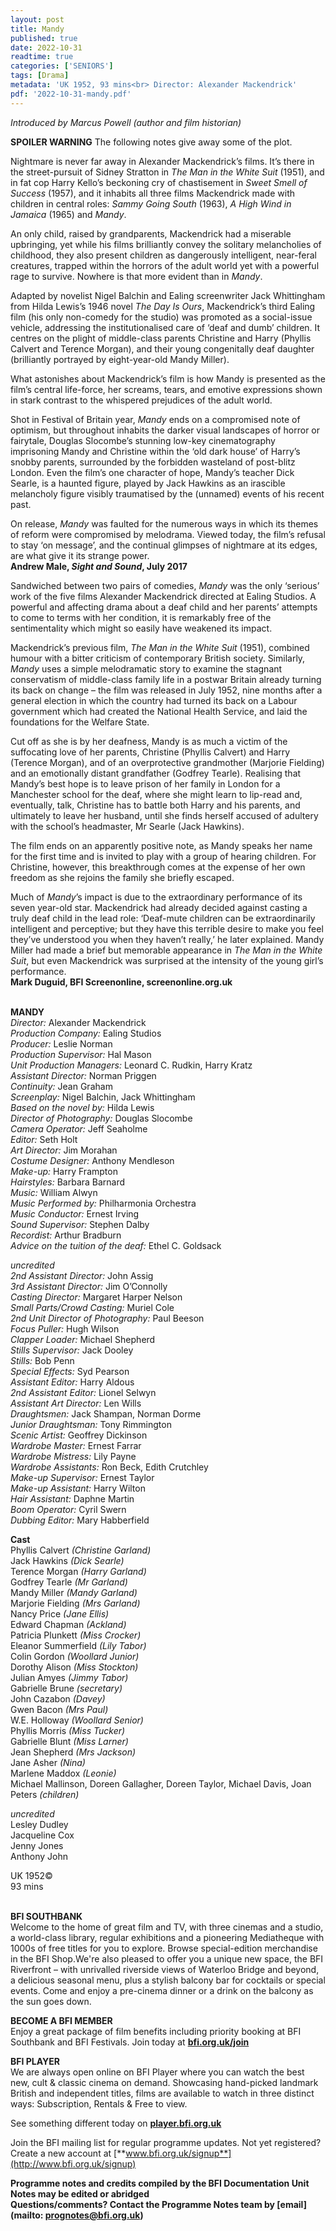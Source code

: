 ```yaml
---
layout: post
title: Mandy
published: true
date: 2022-10-31
readtime: true
categories: ['SENIORS']
tags: [Drama]
metadata: 'UK 1952, 93 mins<br> Director: Alexander Mackendrick'
pdf: '2022-10-31-mandy.pdf'
---
```


_Introduced by Marcus Powell (author and film historian)_

**SPOILER WARNING** The following notes give away some of the plot.

Nightmare is never far away in Alexander Mackendrick’s films. It’s there in the street-pursuit of Sidney Stratton in _The Man in the White Suit_ (1951), and in fat cop Harry Kello’s beckoning cry of chastisement in _Sweet Smell of Success_ (1957), and it inhabits all three films Mackendrick made with children in central roles: _Sammy Going South_ (1963), _A High Wind in Jamaica_ (1965) and _Mandy_.

An only child, raised by grandparents, Mackendrick had a miserable upbringing, yet while his films brilliantly convey the solitary melancholies of childhood, they also present children as dangerously intelligent, near-feral creatures, trapped within the horrors of the adult world yet with a powerful rage to survive. Nowhere is that more evident than in _Mandy_.

Adapted by novelist Nigel Balchin and Ealing screenwriter Jack Whittingham from Hilda Lewis’s 1946 novel _The Day Is Ours_, Mackendrick’s third Ealing film (his only non-comedy for the studio) was promoted as a social-issue vehicle, addressing the institutionalised care of ‘deaf and dumb’ children. It centres on the plight of middle-class parents Christine and Harry (Phyllis Calvert and Terence Morgan), and their young congenitally deaf daughter (brilliantly portrayed by eight-year-old Mandy Miller).

What astonishes about Mackendrick’s film is how Mandy is presented as the film’s central life-force, her screams, tears, and emotive expressions shown in stark contrast to the whispered prejudices of the adult world.

Shot in Festival of Britain year, _Mandy_ ends on a compromised note of optimism, but throughout inhabits the darker visual landscapes of horror or fairytale, Douglas Slocombe’s stunning low-key cinematography imprisoning Mandy and Christine within the ‘old dark house’ of Harry’s snobby parents, surrounded by the forbidden wasteland of post-blitz London. Even the film’s one character of hope, Mandy’s teacher Dick Searle, is a haunted figure, played by Jack Hawkins as an irascible melancholy figure visibly traumatised by the (unnamed) events of his recent past.

On release, _Mandy_ was faulted for the numerous ways in which its themes of reform were compromised by melodrama. Viewed today, the film’s refusal to stay ‘on message’, and the continual glimpses of nightmare at its edges, are what give it its strange power.  
**Andrew Male, _Sight and Sound_, July 2017**

Sandwiched between two pairs of comedies, _Mandy_ was the only ‘serious’ work of the five films Alexander Mackendrick directed at Ealing Studios. A powerful and affecting drama about a deaf child and her parents’ attempts to come to terms with her condition, it is remarkably free of the sentimentality which might so easily have weakened its impact.

Mackendrick’s previous film, _The Man in the White Suit_ (1951), combined humour with a bitter criticism of contemporary British society. Similarly, _Mandy_ uses a simple melodramatic story to examine the stagnant conservatism of middle-class family life in a postwar Britain already turning its back on change – the film was released in July 1952, nine months after a general election in which the country had turned its back on a Labour government which had created the National Health Service, and laid the foundations for the Welfare State.

Cut off as she is by her deafness, Mandy is as much a victim of the suffocating love of her parents, Christine (Phyllis Calvert) and Harry (Terence Morgan), and of an overprotective grandmother (Marjorie Fielding) and an emotionally distant grandfather (Godfrey Tearle). Realising that Mandy’s best hope is to leave prison of her family in London for a Manchester school for the deaf, where she might learn to lip-read and, eventually, talk, Christine has to battle both Harry and his parents, and ultimately to leave her husband, until she finds herself accused of adultery with the school’s headmaster, Mr Searle (Jack Hawkins).

The film ends on an apparently positive note, as Mandy speaks her name for the first time and is invited to play with a group of hearing children. For Christine, however, this breakthrough comes at the expense of her own freedom as she rejoins the family she briefly escaped.

Much of _Mandy_’s impact is due to the extraordinary performance of its seven year-old star. Mackendrick had already decided against casting a truly deaf child in the lead role: ‘Deaf-mute children can be extraordinarily intelligent and perceptive; but they have this terrible desire to make you feel they’ve understood you when they haven’t really,’ he later explained. Mandy Miller had made a brief but memorable appearance in _The Man in the White Suit_, but even Mackendrick was surprised at the intensity of the young girl’s performance.  
**Mark Duguid, BFI Screenonline, screenonline.org.uk**
<br><br>

**MANDY**  
_Director:_ Alexander Mackendrick  
_Production Company:_ Ealing Studios  
_Producer:_ Leslie Norman  
_Production Supervisor:_ Hal Mason  
_Unit Production Managers:_ Leonard C. Rudkin, Harry Kratz  
_Assistant Director:_ Norman Priggen  
_Continuity:_ Jean Graham  
_Screenplay:_ Nigel Balchin, Jack Whittingham  
_Based on the novel by:_ Hilda Lewis  
_Director of Photography:_ Douglas Slocombe  
_Camera Operator:_ Jeff Seaholme  
_Editor:_ Seth Holt  
_Art Director:_ Jim Morahan  
_Costume Designer:_ Anthony Mendleson  
_Make-up:_ Harry Frampton  
_Hairstyles:_ Barbara Barnard  
_Music:_ William Alwyn  
_Music Performed by:_ Philharmonia Orchestra  
_Music Conductor:_ Ernest Irving  
_Sound Supervisor:_ Stephen Dalby  
_Recordist:_ Arthur Bradburn  
_Advice on the tuition of the deaf:_ Ethel C. Goldsack

_uncredited_  
_2nd Assistant Director:_ John Assig  
_3rd Assistant Director:_ Jim O’Connolly  
_Casting Director:_ Margaret Harper Nelson  
_Small Parts/Crowd Casting:_ Muriel Cole  
_2nd Unit Director of Photography:_ Paul Beeson  
_Focus Puller:_ Hugh Wilson  
_Clapper Loader:_ Michael Shepherd  
_Stills Supervisor:_ Jack Dooley  
_Stills:_ Bob Penn  
_Special Effects:_ Syd Pearson  
_Assistant Editor:_ Harry Aldous  
_2nd Assistant Editor:_ Lionel Selwyn  
_Assistant Art Director:_ Len Wills  
_Draughtsmen:_ Jack Shampan, Norman Dorme  
_Junior Draughtsman:_ Tony Rimmington  
_Scenic Artist:_ Geoffrey Dickinson  
_Wardrobe Master:_ Ernest Farrar  
_Wardrobe Mistress:_ Lily Payne  
_Wardrobe Assistants:_ Ron Beck, Edith Crutchley  
_Make-up Supervisor:_ Ernest Taylor  
_Make-up Assistant:_ Harry Wilton  
_Hair Assistant:_ Daphne Martin  
_Boom Operator:_ Cyril Swern  
_Dubbing Editor:_ Mary Habberfield

**Cast**  
Phyllis Calvert _(Christine Garland)_  
Jack Hawkins _(Dick Searle)_  
Terence Morgan _(Harry Garland)_  
Godfrey Tearle _(Mr Garland)_  
Mandy Miller _(Mandy Garland)_  
Marjorie Fielding _(Mrs Garland)_  
Nancy Price _(Jane Ellis)_  
Edward Chapman _(Ackland)_  
Patricia Plunkett _(Miss Crocker)_  
Eleanor Summerfield _(Lily Tabor)_  
Colin Gordon _(Woollard Junior)_  
Dorothy Alison _(Miss Stockton)_  
Julian Amyes _(Jimmy Tabor)_  
Gabrielle Brune _(secretary)_  
John Cazabon _(Davey)_  
Gwen Bacon _(Mrs Paul)_  
W.E. Holloway _(Woollard Senior)_  
Phyllis Morris _(Miss Tucker)_  
Gabrielle Blunt _(Miss Larner)_  
Jean Shepherd _(Mrs Jackson)_  
Jane Asher _(Nina)_  
Marlene Maddox _(Leonie)_  
Michael Mallinson, Doreen Gallagher, Doreen Taylor, Michael Davis, Joan Peters _(children)_

_uncredited_  
Lesley Dudley  
Jacqueline Cox  
Jenny Jones  
Anthony John

UK 1952©  
93 mins
<br><br>

**BFI SOUTHBANK**  
Welcome to the home of great film and TV, with three cinemas and a studio, a world-class library, regular exhibitions and a pioneering Mediatheque with 1000s of free titles for you to explore. Browse special-edition merchandise in the BFI Shop.We&#39;re also pleased to offer you a unique new space, the BFI Riverfront – with unrivalled riverside views of Waterloo Bridge and beyond, a delicious seasonal menu, plus a stylish balcony bar for cocktails or special events. Come and enjoy a pre-cinema dinner or a drink on the balcony as the sun goes down.  

**BECOME A BFI MEMBER**  
Enjoy a great package of film benefits including priority booking at BFI Southbank and BFI Festivals. Join today at [**bfi.org.uk/join**](http://www.bfi.org.uk/join)  

**BFI PLAYER**  
 We are always open online on BFI Player where you can watch the best new, cult &amp; classic cinema on demand. Showcasing hand-picked landmark British and independent titles, films are available to watch in three distinct ways: Subscription, Rentals &amp; Free to view.  

See something different today on [**player.bfi.org.uk**](https://player.bfi.org.uk)  

Join the BFI mailing list for regular programme updates. Not yet registered? Create a new account at [**www.bfi.org.uk/signup**](http://www.bfi.org.uk/signup)

**Programme notes and credits compiled by the BFI Documentation Unit  
Notes may be edited or abridged  
Questions/comments? Contact the Programme Notes team by [email](mailto: prognotes@bfi.org.uk)**

<!--stackedit_data:
eyJoaXN0b3J5IjpbNTMwNjI3NTgyXX0=
-->

